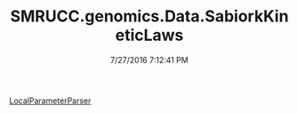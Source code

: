 ﻿---
title: SMRUCC.genomics.Data.SabiorkKineticLaws
date: 7/27/2016 7:12:41 PM
---

[LocalParameterParser](T-SMRUCC.genomics.Data.SabiorkKineticLaws.LocalParameterParser.html)

